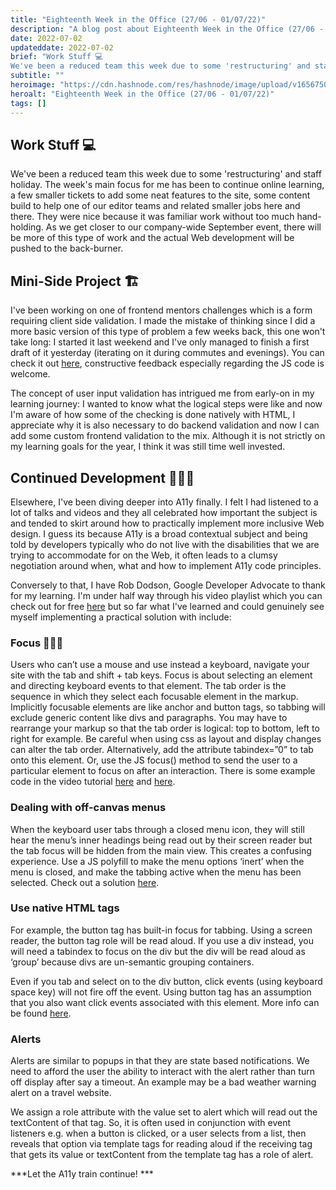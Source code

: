 ```yaml
---
title: "Eighteenth Week in the Office (27/06 - 01/07/22)"
description: "A blog post about Eighteenth Week in the Office (27/06 - 01/07/22)"
date: 2022-07-02
updateddate: 2022-07-02
brief: "Work Stuff 💻
We've been a reduced team this week due to some 'restructuring' and staff holiday. The week's main focus for me has been to continue online learning, a few smaller tickets to add some neat features to the site, some content build to hel..."
subtitle: ""
heroimage: "https://cdn.hashnode.com/res/hashnode/image/upload/v1656750280677/_fPChowXZ.jpg"
heroalt: "Eighteenth Week in the Office (27/06 - 01/07/22)"
tags: []
---
```


## Work Stuff 💻
We've been a reduced team this week due to some 'restructuring' and staff holiday. The week's main focus for me has been to continue online learning, a few smaller tickets to add some neat features to the site, some content build to help one of our editor teams and related smaller jobs here and there. They were nice because it was familiar work without too much hand-holding. As we get closer to our company-wide September event, there will be more of this type of work and the actual Web development will be pushed to the back-burner.

## Mini-Side Project 🏗
I've been working on one of frontend mentors challenges which is a form requiring client side validation. I made the mistake of thinking since I did a more basic version of this type of problem a few weeks back, this one won't take long: I started it last weekend and I've only managed to finish a first draft of it yesterday (iterating on it during commutes and evenings). You can check it out [here](https://github.com/wkan17012021/intro-component-with-signup-form-master), constructive feedback especially regarding the JS code is welcome. 

The concept of user input validation has intrigued me from early-on in my learning journey: I wanted to know what the logical steps were like and now I'm aware of how some of the checking is done natively with HTML, I appreciate why it is also necessary to do backend validation and now I can add some custom frontend validation to the mix. Although it is not strictly on my learning goals for the year, I think it was still time well invested. 

## Continued Development 🏋🏼‍♀️
Elsewhere, I've been diving deeper into A11y finally. I felt I had listened to a lot of talks and videos and they all celebrated how important the subject is and tended to skirt around how to practically implement more inclusive Web design. I guess its because A11y is a broad contextual subject and being told by developers typically who do not live with the disabilities that we are trying to accommodate for on the Web, it often leads to a clumsy negotiation around when, what and how to implement A11y code principles.

Conversely to that, I have Rob Dodson, Google Developer Advocate to thank for my learning. I'm under half way through his video playlist which you can check out for free 
[here](https://www.youtube.com/watch?v=HtTyRajRuyY&list=PLNYkxOF6rcICWx0C9LVWWVqvHlYJyqw7g&ab_channel=GoogleChromeDevelopers)
 but so far what I've learned and could genuinely see myself implementing a practical solution with include:

### Focus 🧘🏾‍♀️
Users who can’t use a mouse and use instead a keyboard, navigate your site with the tab and shift + tab keys. Focus is about selecting an element and directing keyboard events to that element. 
The tab order is the sequence in which they select each focusable element in the markup. Implicitly focusable elements are like anchor and button tags, so tabbing will exclude generic content like divs and paragraphs. You may have to rearrange your markup so that the tab order is logical: top to bottom, left to right for example. Be careful when using css as layout and display changes can alter the tab order. 
Alternatively, add the attribute tabindex=”0” to tab onto this element. Or, use the JS focus() method to send the user to a particular element to focus on after an interaction. 
There is some example code in the video tutorial [here](https://www.youtube.com/watch?v=EFv9ubbZLKw&list=PLNYkxOF6rcICWx0C9LVWWVqvHlYJyqw7g&index=3) and [here](https://www.youtube.com/watch?v=Pe0Ce1WtnUM&list=PLNYkxOF6rcICWx0C9LVWWVqvHlYJyqw7g&index=4).


### Dealing with off-canvas menus
When the keyboard user tabs through a closed menu icon, they will still hear the menu’s inner headings being read out by their screen reader but the tab focus will be hidden from the main view. This creates a confusing experience. Use a JS polyfill to make the menu options ‘inert’ when the menu is closed, and make the tabbing active when the menu has been selected. Check out a solution [here](https://www.youtube.com/watch?v=fGLp_gfMMGU&list=PLNYkxOF6rcICWx0C9LVWWVqvHlYJyqw7g&index=2).

### Use native HTML tags
For example, the button tag has built-in focus for tabbing. Using a screen reader, the button tag role will be read aloud. If you use a div instead, you will need a tabindex to focus on the div but the div will be read aloud as ‘group’ because divs are un-semantic grouping containers. 

Even if you tab and select on to the div button, click events (using keyboard space key) will not fire off the event. Using button tag has an assumption that you also want click events associated with this element. More info can be found [here](https://www.youtube.com/watch?v=CZGqnp06DnI&list=PLNYkxOF6rcICWx0C9LVWWVqvHlYJyqw7g&index=5).

### Alerts
Alerts are similar to popups in that they are state based notifications. We need to afford the user the ability to interact with the alert rather than turn off display after say a timeout. An example may be a bad weather warning alert on a travel website.

We assign a role attribute with the value set to alert which will read out the textContent of that tag. So, it is often used in conjunction with event listeners e.g. when a button is clicked, or a user selects from a list, then reveals that option via template tags for reading aloud if the receiving tag that gets its value or textContent from the template tag has a role of alert.


***Let the A11y train continue! ***


